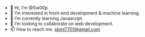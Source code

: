 - 👋 Hi, I’m @5w00p
- 👀 I’m interested in front-end development & machine learning.
- 🌱 I’m currently learning Javascript.
- 💞️ I’m looking to collaborate on web development.
- 📫 How to reach me. sbmi7701@gmail.com

<!---
5w00p/5w00p is a ✨ special ✨ repository because its `README.md` (this file) appears on your GitHub profile.
You can click the Preview link to take a look at your changes.
--->
